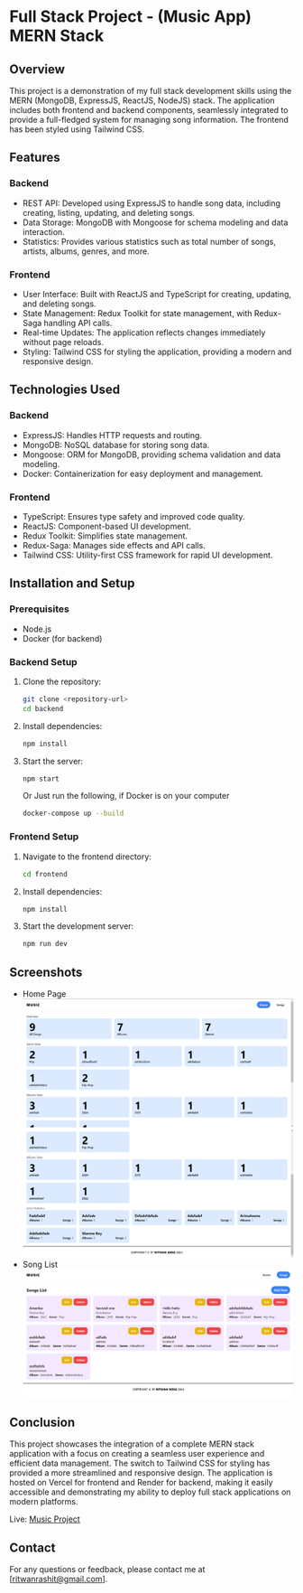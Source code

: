 ﻿# Full Stack Project - (Music App) MERN Stack

## Overview
This project is a demonstration of my full stack development skills using the MERN (MongoDB, ExpressJS, ReactJS, NodeJS) stack. The application includes both frontend and backend components, seamlessly integrated to provide a full-fledged system for managing song information. The frontend has been styled using Tailwind CSS.

## Features
### Backend
- REST API: Developed using ExpressJS to handle song data, including creating, listing, updating, and deleting songs.
- Data Storage: MongoDB with Mongoose for schema modeling and data interaction.
- Statistics: Provides various statistics such as total number of songs, artists, albums, genres, and more.

### Frontend
- User Interface: Built with ReactJS and TypeScript for creating, updating, and deleting songs.
- State Management: Redux Toolkit for state management, with Redux-Saga handling API calls.
- Real-time Updates: The application reflects changes immediately without page reloads.
- Styling: Tailwind CSS for styling the application, providing a modern and responsive design.

## Technologies Used
### Backend
- ExpressJS: Handles HTTP requests and routing.
- MongoDB: NoSQL database for storing song data.
- Mongoose: ORM for MongoDB, providing schema validation and data modeling.
- Docker: Containerization for easy deployment and management.

### Frontend
- TypeScript: Ensures type safety and improved code quality.
- ReactJS: Component-based UI development.
- Redux Toolkit: Simplifies state management.
- Redux-Saga: Manages side effects and API calls.
- Tailwind CSS: Utility-first CSS framework for rapid UI development.

## Installation and Setup
### Prerequisites
- Node.js
- Docker (for backend)

### Backend Setup
1. Clone the repository:
    ```bash
    git clone <repository-url>
    cd backend
    ```
2. Install dependencies:
    ```bash
    npm install
    ```
3. Start the server:
    ```bash
    npm start
    ```
    Or Just run the following, if Docker is on your computer
    ```bash
    docker-compose up --build
    ```

### Frontend Setup
1. Navigate to the frontend directory:
    ```bash
    cd frontend
    ```
2. Install dependencies:
    ```bash
    npm install
    ```
3. Start the development server:
    ```bash
    npm run dev
    ```

## Screenshots
- Home Page
![Home Page](./frontend/src/assets/images/Screenshot%202024-05-21%20143413.png)
![Home Page](./frontend/src/assets/images/Screenshot%202024-05-21%20143427.png)
- Song List
![Song List](./frontend/src/assets/images/Screenshot%202024-05-21%20143354.png)

## Conclusion
This project showcases the integration of a complete MERN stack application with a focus on creating a seamless user experience and efficient data management. The switch to Tailwind CSS for styling has provided a more streamlined and responsive design. The application is hosted on Vercel for frontend and Render for backend, making it easily accessible and demonstrating my ability to deploy full stack applications on modern platforms.

Live: [Music Project](https://music-project-one.vercel.app/)

## Contact
For any questions or feedback, please contact me at [ritwanrashit@gmail.com].
